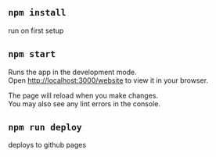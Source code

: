 ## `npm install`

run on first setup

## `npm start`

Runs the app in the development mode.\
Open [http://localhost:3000/website](http://localhost:3000/website) to view it in your browser.

The page will reload when you make changes.\
You may also see any lint errors in the console.

## `npm run deploy`

deploys to github pages
